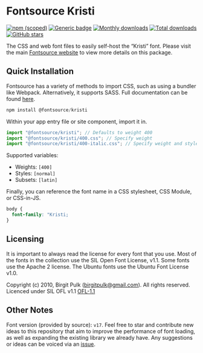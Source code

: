 # Fontsource Kristi

[![npm (scoped)](https://img.shields.io/npm/v/@fontsource/kristi?color=brightgreen)](https://www.npmjs.com/package/@fontsource/kristi) [![Generic badge](https://img.shields.io/badge/fontsource-passing-brightgreen)](https://github.com/fontsource/fontsource) [![Monthly downloads](https://badgen.net/npm/dm/@fontsource/kristi)](https://github.com/fontsource/fontsource) [![Total downloads](https://badgen.net/npm/dt/@fontsource/kristi)](https://github.com/fontsource/fontsource) [![GitHub stars](https://img.shields.io/github/stars/fontsource/fontsource.svg?style=social&label=Star)](https://github.com/fontsource/fontsource/stargazers)

The CSS and web font files to easily self-host the “Kristi” font. Please visit the main [Fontsource website](https://fontsource.org/fonts/kristi) to view more details on this package.

## Quick Installation

Fontsource has a variety of methods to import CSS, such as using a bundler like Webpack. Alternatively, it supports SASS. Full documentation can be found [here](https://beta.fontsource.org/docs/getting-started/introduction).

```javascript
npm install @fontsource/kristi
```

Within your app entry file or site component, import it in.

```javascript
import "@fontsource/kristi"; // Defaults to weight 400
import "@fontsource/kristi/400.css"; // Specify weight
import "@fontsource/kristi/400-italic.css"; // Specify weight and style

```

Supported variables:
- Weights: `[400]`
- Styles: `[normal]`
- Subsets: `[latin]`

Finally, you can reference the font name in a CSS stylesheet, CSS Module, or CSS-in-JS.

```css
body {
  font-family: "Kristi;
}
```

## Licensing
It is important to always read the license for every font that you use.
Most of the fonts in the collection use the SIL Open Font License, v1.1. Some fonts use the Apache 2 license. The Ubuntu fonts use the Ubuntu Font License v1.0.

Copyright (c) 2010, Birgit Pulk (birgitpulk@gmail.com). All rights reserved. Licenced under SIL OFL v1.1
[OFL-1.1](http://scripts.sil.org/OFL)

## Other Notes
Font version (provided by source): `v17`.
Feel free to star and contribute new ideas to this repository that aim to improve the performance of font loading, as well as expanding the existing library we already have. Any suggestions or ideas can be voiced via an [issue](https://github.com/fontsource/fontsource/issues).